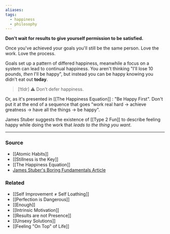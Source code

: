 ```yaml
---
aliases: 
tags:
  - happiness
  - philosophy
---
```

**Don't wait for results to give yourself permission to be satisfied.**

Once you've achieved your goals you'll still be the same person. Love the work. Love the process. 

Goals set up a pattern of differed happiness, meanwhile a focus on a system can lead to continual happiness. You aren't thinking "I'll lose 10 pounds, *then* I'll be happy", but instead you can be happy knowing you didn't eat out **today**.

> [!tldr] ⚠️ Don’t defer happiness.

Or, as it's presented in [[The Happiness Equation]] : "Be Happy First". Don't put it at the end of a sequence that goes "work real hard → achieve greatness → have all the things → be happy". 

James Stuber suggests the existence of [[Type 2 Fun]] to describe feeling happy while doing the work that *leads to the thing you want*.

---

### Source
- [[Atomic Habits]]
- [[Stillness is the Key]]
- [[The Happiness Equation]]
- [James Stuber's Boring Fundamentals Article](https://www.jamesstuber.com/boring-is-fun/?ref=jamesstuber.com)

### Related
- [[Self Improvement ≠ Self Loathing]]
- [[Perfection is Dangerous]]
- [[Enough]]
- [[Intrinsic Motivation]] 
- [[Results are not Presence]]
- [[Unsexy Solutions]]
- [[Feeling "On Top" of Life]]